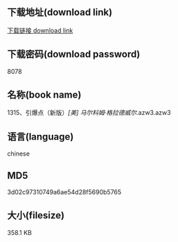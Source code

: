 ## 下载地址(download link)
[下载链接 download link](https://voluble-croquembouche-d321dc.netlify.app/?s=1315%E3%80%81%E5%BC%95%E7%88%86%E7%82%B9%EF%BC%88%E6%96%B0%E7%89%88%EF%BC%89_%5B%E7%BE%8E%5D+%E9%A9%AC%E5%B0%94%E7%A7%91%E5%A7%86%C2%B7%E6%A0%BC%E6%8B%89%E5%BE%B7%E5%A8%81%E5%B0%94_.azw3)

## 下载密码(download password)
8078

## 名称(book name)
1315、引爆点（新版）_[美] 马尔科姆·格拉德威尔_.azw3.azw3

## 语言(language)
chinese

## MD5
3d02c97310749a6ae54d28f5690b5765

## 大小(filesize)
358.1 KB
